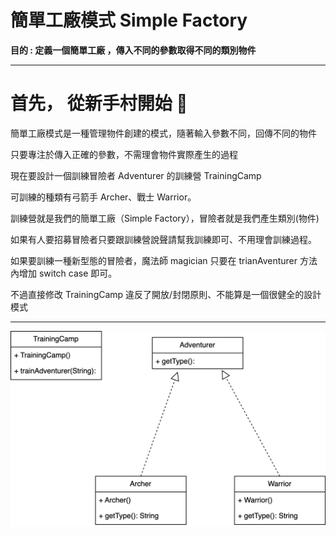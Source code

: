 # 簡單工廠模式 Simple Factory

**目的 : 定義一個簡單工廠 ，傳入不同的參數取得不同的類別物件**

---
# 首先， 從新手村開始 🤭

簡單工廠模式是一種管理物件創建的模式，隨著輸入參數不同，回傳不同的物件

只要專注於傳入正確的參數，不需理會物件實際產生的過程

現在要設計一個訓練冒險者 Adventurer 的訓練營 TrainingCamp

可訓練的種類有弓箭手 Archer、戰士 Warrior。

訓練營就是我們的簡單工廠（Simple Factory），冒險者就是我們產生類別(物件)

如果有人要招募冒險者只要跟訓練營說聲請幫我訓練即可、不用理會訓練過程。

如果要訓練一種新型態的冒險者，魔法師 magician 只要在 trianAventurer 方法內增加 switch case 即可。

不過直接修改 TrainingCamp 違反了開放/封閉原則、不能算是一個很健全的設計模式

---


![類別圖](https://raw.githubusercontent.com/yu-sooong/ting-image/main/php-desing-patterns/simple_factory.drawio.png)
